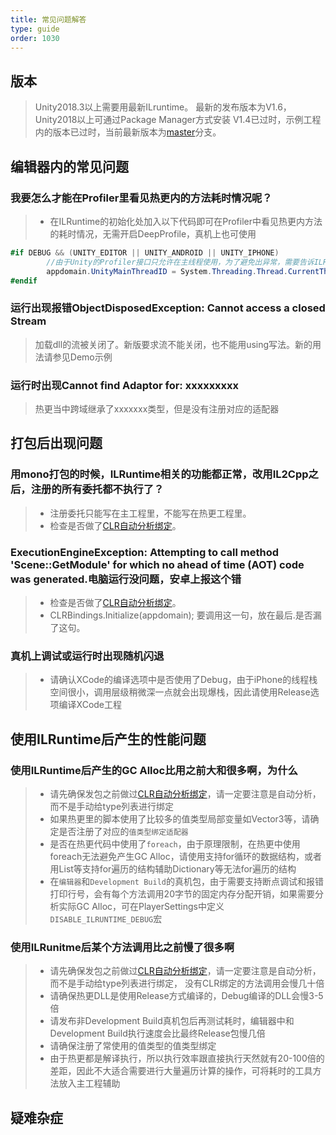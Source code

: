 ```yaml
---
title: 常见问题解答
type: guide
order: 1030
---
```


<!--参考链接-->  
[master]:https://github.com/Ourpalm/ILRuntime

[CLR自动分析绑定]:https://ourpalm.github.io/ILRuntime/public/v1/guide/bind.html
<!--参考链接-->  

## 版本

> Unity2018.3以上需要用最新ILruntime。
> 最新的发布版本为V1.6，Unity2018以上可通过Package Manager方式安装
> V1.4已过时，示例工程内的版本已过时，当前最新版本为[master]分支。

## 编辑器内的常见问题

### 我要怎么才能在Profiler里看见热更内的方法耗时情况呢？

>- 在ILRuntime的初始化处加入以下代码即可在Profiler中看见热更内方法的耗时情况，无需开启DeepProfile，真机上也可使用
```csharp
#if DEBUG && (UNITY_EDITOR || UNITY_ANDROID || UNITY_IPHONE)
        //由于Unity的Profiler接口只允许在主线程使用，为了避免出异常，需要告诉ILRuntime主线程的线程ID才能正确将函数运行耗时报告给Profiler
        appdomain.UnityMainThreadID = System.Threading.Thread.CurrentThread.ManagedThreadId;
#endif
```

### 运行出现报错ObjectDisposedException: Cannot access a closed Stream

> 加载dll的流被关闭了。新版要求流不能关闭，也不能用using写法。新的用法请参见Demo示例

### 运行时出现Cannot find Adaptor for: xxxxxxxxx
> 热更当中跨域继承了xxxxxxx类型，但是没有注册对应的适配器

## 打包后出现问题

### 用mono打包的时候，ILRuntime相关的功能都正常，改用IL2Cpp之后，注册的所有委托都不执行了？

>- 注册委托只能写在主工程里，不能写在热更工程里。
>- 检查是否做了[CLR自动分析绑定]。

### ExecutionEngineException: Attempting to call method 'Scene::GetModule' for which no ahead of time (AOT) code was generated.电脑运行没问题，安卓上报这个错 

>- 检查是否做了[CLR自动分析绑定]。
>- CLRBindings.Initialize(appdomain); 要调用这一句，放在最后.是否漏了这句。

### 真机上调试或运行时出现随机闪退
>- 请确认XCode的编译选项中是否使用了Debug，由于iPhone的线程栈空间很小，调用层级稍微深一点就会出现爆栈，因此请使用Release选项编译XCode工程

## 使用ILRuntime后产生的性能问题

### 使用ILRuntime后产生的GC Alloc比用之前大和很多啊，为什么
>- 请先确保发包之前做过[CLR自动分析绑定]，请一定要注意是自动分析，而不是手动给type列表进行绑定
>- 如果热更里的脚本使用了比较多的值类型局部变量如Vector3等，请确定是否注册了对应的`值类型绑定适配器`
>- 是否在热更代码中使用了`foreach`，由于原理限制，在热更中使用foreach无法避免产生GC Alloc，请使用支持for循环的数据结构，或者用List等支持for遍历的结构辅助Dictionary等无法for遍历的结构
>- 在`编辑器`和`Development Build`的真机包，由于需要支持断点调试和报错打印行号，会有每个方法调用20字节的固定内存分配开销，如果需要分析实际GC Alloc，可在PlayerSettings中定义`DISABLE_ILRUNTIME_DEBUG`宏

### 使用ILRunitme后某个方法调用比之前慢了很多啊
>- 请先确保发包之前做过[CLR自动分析绑定]，请一定要注意是自动分析，而不是手动给type列表进行绑定， 没有CLR绑定的方法调用会慢几十倍
>- 请确保热更DLL是使用Release方式编译的，Debug编译的DLL会慢3-5倍
>- 请发布非Development Build真机包后再测试耗时，编辑器中和Development Build执行速度会比最终Release包慢几倍
>- 请确保注册了常使用的值类型的值类型绑定
>- 由于热更都是解译执行，所以执行效率跟直接执行天然就有20-100倍的差距，因此不大适合需要进行大量遍历计算的操作，可将耗时的工具方法放入主工程辅助

## 疑难杂症



